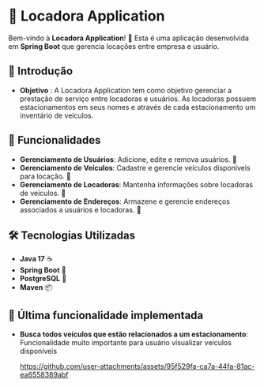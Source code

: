 # 🏢 Locadora Application

Bem-vindo à **Locadora Application**! 🎉 Esta é uma aplicação desenvolvida em **Spring Boot** que gerencia locações entre empresa e usuário. 

## 🚗 Introdução

- **Objetivo** : A Locadora Application tem como objetivo gerenciar a prestação de serviço entre locadoras e usuários. As locadoras possuem estacionamentos em seus nomes e através de cada estacionamento um inventário de veículos.

## 🚀 Funcionalidades

- **Gerenciamento de Usuários**: Adicione, edite e remova usuários. 👤
- **Gerenciamento de Veículos**: Cadastre e gerencie veículos disponíveis para locação. 🚗
- **Gerenciamento de Locadoras**: Mantenha informações sobre locadoras de veículos. 🏢
- **Gerenciamento de Endereços**: Armazene e gerencie endereços associados a usuários e locadoras. 📍

## 🛠 Tecnologias Utilizadas

- **Java 17** ☕
- **Spring Boot** 🌱
- **PostgreSQL** 🐘
- **Maven** 📦

## 🔨 Última funcionalidade implementada

- **Busca todos veículos que estão relacionados a um estacionamento**: Funcionalidade muito importante para usuário visualizar veículos disponíveis

  https://github.com/user-attachments/assets/95f529fa-ca7a-44fa-81ac-ea6558389abf
